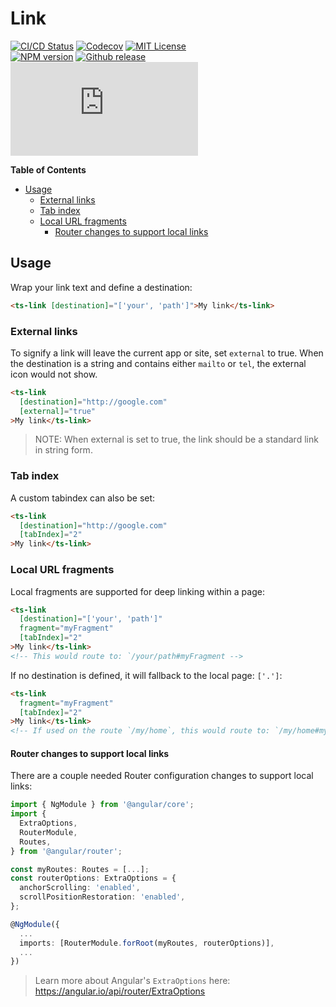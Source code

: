 <h1>Link</h1>

[![CI/CD Status][github-action-badge]][github-action-link] [![Codecov][codecov-badge]][codecov-project] [![MIT License][license-image]][license-url]  
[![NPM version][npm-version-image]][npm-package] [![Github release][gh-release-badge]][gh-releases] [![Library size][file-size-badge]][raw-distribution-js]

<!-- START doctoc generated TOC please keep comment here to allow auto update -->
<!-- DON'T EDIT THIS SECTION, INSTEAD RE-RUN doctoc TO UPDATE -->
**Table of Contents**

- [Usage](#usage)
  - [External links](#external-links)
  - [Tab index](#tab-index)
  - [Local URL fragments](#local-url-fragments)
    - [Router changes to support local links](#router-changes-to-support-local-links)

<!-- END doctoc generated TOC please keep comment here to allow auto update -->


## Usage

Wrap your link text and define a destination:

```html
<ts-link [destination]="['your', 'path']">My link</ts-link>
```


### External links

To signify a link will leave the current app or site, set `external` to true. 
When the destination is a string and contains either `mailto` or `tel`, the external icon would not show.

```html
<ts-link
  [destination]="http://google.com"
  [external]="true"
>My link</ts-link>
```

> NOTE: When external is set to true, the link should be a standard link in string form.


### Tab index

A custom tabindex can also be set:

```html
<ts-link
  [destination]="http://google.com"
  [tabIndex]="2"
>My link</ts-link>
```


### Local URL fragments

Local fragments are supported for deep linking within a page:

```html
<ts-link
  [destination]="['your', 'path']"
  fragment="myFragment"
  [tabIndex]="2"
>My link</ts-link>
<!-- This would route to: `/your/path#myFragment -->
```

If no destination is defined, it will fallback to the local page: `['.']`:

```html
<ts-link
  fragment="myFragment"
  [tabIndex]="2"
>My link</ts-link>
<!-- If used on the route `/my/home`, this would route to: `/my/home#myFragment` -->
```

#### Router changes to support local links

There are a couple needed Router configuration changes to support local links:

```typescript
import { NgModule } from '@angular/core';
import {
  ExtraOptions,
  RouterModule,
  Routes,
} from '@angular/router';

const myRoutes: Routes = [...];
const routerOptions: ExtraOptions = {
  anchorScrolling: 'enabled',
  scrollPositionRestoration: 'enabled',
};

@NgModule({
  ...
  imports: [RouterModule.forRoot(myRoutes, routerOptions)],
  ...
})
```

> Learn more about Angular's `ExtraOptions` here: https://angular.io/api/router/ExtraOptions
 
 
<!-- Links -->
[license-url]:         https://github.com/GetTerminus/terminus-oss/blob/master/LICENSE
[license-image]:       http://img.shields.io/badge/license-MIT-blue.svg
[codecov-project]:     https://codecov.io/gh/GetTerminus/terminus-oss
[codecov-badge]:       https://codecov.io/gh/GetTerminus/terminus-oss/branch/master/graph/badge.svg
[npm-version-image]:   http://img.shields.io/npm/v/@terminus/ui-link.svg
[npm-package]:         https://www.npmjs.com/package/@terminus/ui-link
[gh-release-badge]:    https://img.shields.io/github/release/GetTerminus/terminus-oss.svg
[gh-releases]:         https://github.com/GetTerminus/terminus-ui/releases/
[github-action-badge]: https://github.com/GetTerminus/terminus-oss/workflows/CI%20Release/badge.svg
[github-action-link]:  https://github.com/GetTerminus/terminus-oss/actions?query=workflow%3A%22CI+Release%22
[file-size-badge]:     http://img.badgesize.io/https://unpkg.com/@terminus/ui-link/bundles/terminus-ui-link.umd.min.js?compression=gzip
[raw-distribution-js]: https://unpkg.com/@terminus/ui-link/bundles/terminus-ui-link.umd.js
